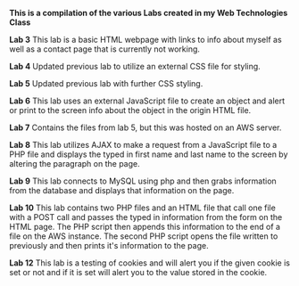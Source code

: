 **This is a compilation of the various Labs created in my Web Technologies Class**

**Lab 3**
This lab is a basic HTML webpage with links to info about myself as well as a contact page that is currently not working.

**Lab 4**
Updated previous lab to utilize an external CSS file for styling.

**Lab 5**
Updated previous lab with further CSS styling.

**Lab 6**
This lab uses an external JavaScript file to create an object and alert or print to the screen info about the object in the origin HTML file.

**Lab 7**
Contains the files from lab 5, but this was hosted on an AWS server.

**Lab 8**
This lab utilizes AJAX to make a request from a JavaScript file to a PHP file and displays the typed in first name and last name to the screen by altering the paragraph on the page.

**Lab 9**
This lab connects to MySQL using php and then grabs information from the database and displays that information on the page.

**Lab 10**
This lab contains two PHP files and an HTML file that call one file with a POST call and passes the typed in information from the form on the HTML page.
The PHP script then appends this information to the end of a file on the AWS instance. The second PHP script opens the file written to previously and then prints it's information to the page.

**Lab 12**
This lab is a testing of cookies and will alert you if the given cookie is set or not and if it is set will alert you to the value stored in the cookie.
